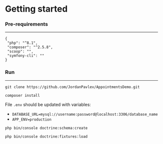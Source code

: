 # Getting started

### Pre-requirements
---
```
{
 "php": "^8.1",
 "composer": "^2.5.8",
 "scoop": "",
 "symfony-cli": ""
}
```

### Run
---
```
git clone https://github.com/JordanPavlev/AppointmentsDemo.git

composer install

```

File `.env` should be updated with variables: 
- `DATABASE_URL=mysql://username:password@localhost:3306/database_name`
- `APP_ENV=production`

```
php bin/console doctrine:schema:create

php bin/console doctrine:fixtures:load

```

